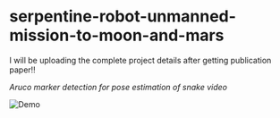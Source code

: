 # serpentine-robot-unmanned-mission-to-moon-and-mars
I will be uploading the complete project details after getting publication paper!!

*Aruco marker detection for pose estimation of snake video*

![Demo](https://github.com/mahi361/serpentine-robot-unmanned-mission-to-moon-and-mars/blob/main/Aruco_marker/cam%201final_gif_aruco.gif)


